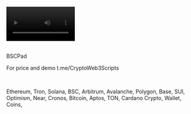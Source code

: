<video src='https://github.com/user-attachments/assets/fd76a5cc-1ffd-4dcd-bf75-8e39340f68f1' width=180/><video />
<br />




<br />
BSCPad

For price and demo
t.me/CryptoWeb3Scripts

<br />

Ethereum, Tron, Solana, BSC, Arbitrum, Avalanche, Polygon, Base, SUI, Optimism, Near, Cronos, Bitcoin, Aptos, TON, Cardano
Crypto, Wallet, Coins,
